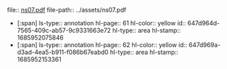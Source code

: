 file:: [ns07.pdf](../assets/ns07.pdf)
file-path:: ../assets/ns07.pdf

- [:span]
  ls-type:: annotation
  hl-page:: 61
  hl-color:: yellow
  id:: 647d964d-7565-409c-ab57-9c9331663e72
  hl-type:: area
  hl-stamp:: 1685952075846
- [:span]
  ls-type:: annotation
  hl-page:: 62
  hl-color:: yellow
  id:: 647d969a-d3ad-4ea5-b911-f086b67eabd0
  hl-type:: area
  hl-stamp:: 1685952153361